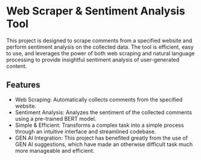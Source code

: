 # Web Scraper & Sentiment Analysis Tool

This project is designed to scrape comments from a specified website and perform sentiment analysis on the collected data. The tool is efficient, easy to use, and leverages the power of both web scraping and natural language processing to provide insightful sentiment analysis of user-generated content.

## Features
* Web Scraping: Automatically collects comments from the specified website.
* Sentiment Analysis: Analyzes the sentiment of the collected comments using a pre-trained BERT model.
* Simple & Efficient: Transforms a complex task into a simple process through an intuitive interface and streamlined codebase.
* GEN AI Integration: This project has benefited greatly from the use of GEN AI suggestions, which have made an otherwise difficult task much more manageable and efficient.
